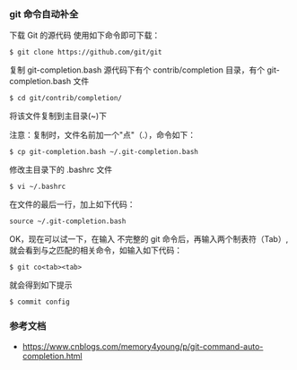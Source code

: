 ### git 命令自动补全

下载 Git 的源代码
使用如下命令即可下载：

```
$ git clone https://github.com/git/git
```

复制 git-completion.bash
源代码下有个 contrib/completion 目录，有个 git-completion.bash 文件

```
$ cd git/contrib/completion/
```

将该文件复制到主目录(~)下

注意：复制时，文件名前加一个"点"（.），命令如下：

```
$ cp git-completion.bash ~/.git-completion.bash
```


修改主目录下的 .bashrc 文件

```
$ vi ~/.bashrc
```


在文件的最后一行，加上如下代码：

```
source ~/.git-completion.bash
```


OK，现在可以试一下，在输入 不完整的 git 命令后，再输入两个制表符（Tab）,就会看到与之匹配的相关命令，如输入如下代码：

```
$ git co<tab><tab>
```


就会得到如下提示

```
$ commit config
```

### 参考文档

- <https://www.cnblogs.com/memory4young/p/git-command-auto-completion.html>
